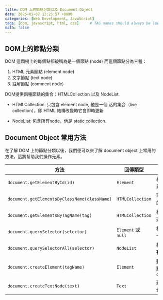 ```yaml
---
title: DOM 上的節點分類以及 Document Object
date: 2025-05-07 13:25:57 +0800
categories: [Web Development, JavaScript]
tags: [dom, javascript, html, css]     # TAG names should always be lowercase
math: false
---
```


## DOM上的節點分類

DOM 這顆樹上的每個點都被稱為是一個節點 (node) 而這個節點分為三種：

1. HTML 元素節點 (element node)
2. 文字節點 (text node)
3. 註解節點 (comment node)

DOM提供兩種節點的集合：HTMLCollection 以及 NodeList.

- HTMLCollection: 只包含 element node, 他是一個 活的集合（live collection），即 HTML 結構改變時它會即時更新

- NodeList: 包含所有node，他是 static collection.



## Document Object 常用方法

在了解 DOM 上的節點分類以後，我們便可以來了解 document object 上常用的方法，這將幫助我們操作元素。

| 方法                                         | 回傳類型            | 說明                                                   |
| -------------------------------------------- | ------------------- | ------------------------------------------------------ |
| `document.getElementById(id)`                | `Element`           | 根據 `id` 選取**第一個**對應元素                       |
| `document.getElementsByClassName(className)` | `HTMLCollection`    | 取得所有符合 class 名稱的元素                          |
| `document.getElementsByTagName(tag)`         | `HTMLCollection`    | 根據標籤名稱（如 `div`, `p`）選取元素                  |
| `document.querySelector(selector)`           | `Element` 或 `null` | 根據 CSS 選擇器，回傳第一個符合條件的元素              |
| `document.querySelectorAll(selector)`        | `NodeList`          | 根據 CSS 選擇器，回傳**所有**符合的元素                |
| `document.createElement(tagName)`            | `Element`           | 動態建立一個新元素節點，例如 `createElement("button")` |
| `document.createTextNode(text)`              | `Text`              | 建立一個文字節點，可與元素一起加入                     |

